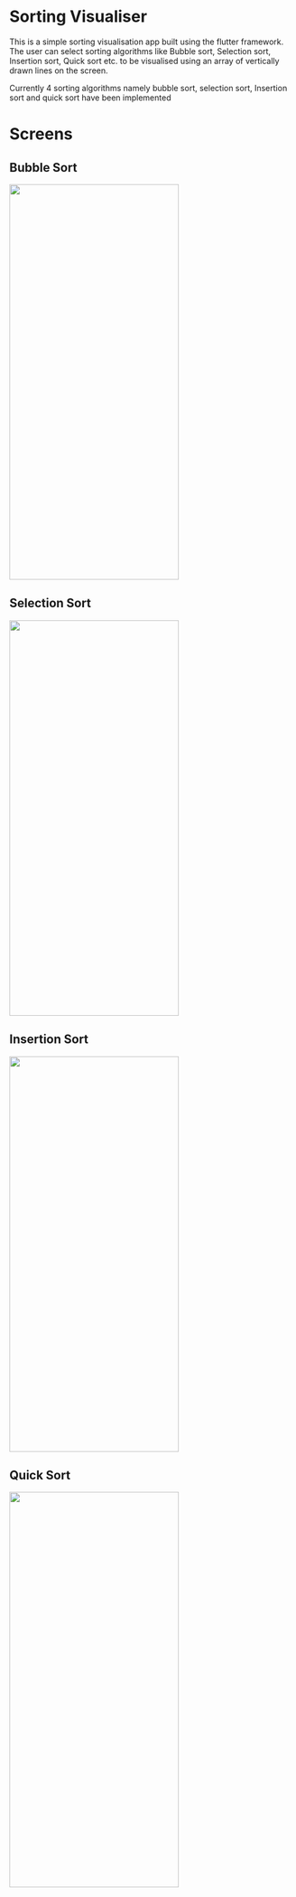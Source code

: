# Sorting Visualiser
<p>This is a simple sorting visualisation app built using the flutter framework.
The user can select sorting algorithms like Bubble sort, Selection sort, Insertion sort, Quick sort etc. to be visualised using an array of vertically drawn lines on the screen.</p>
<p>Currently 4 sorting algorithms namely bubble sort, selection sort, Insertion sort and quick sort have been implemented 

# Screens

<h2>Bubble Sort</h2>
<img src = "https://i.imgur.com/OS5suN2.gif" width = 300 height = 700>
<br>
<h2>Selection Sort</h2>
<img src = "https://i.imgur.com/whdu0iW.gif" width = 300 height = 700>
<br>
<h2>Insertion Sort</h2>
<img src = "https://i.imgur.com/87Rutao.gif" width = 300 height = 700>
<br>
<h2>Quick Sort</h2>
<img src = "https://i.imgur.com/sNmWPR0.gif" width = 300 height = 700>

